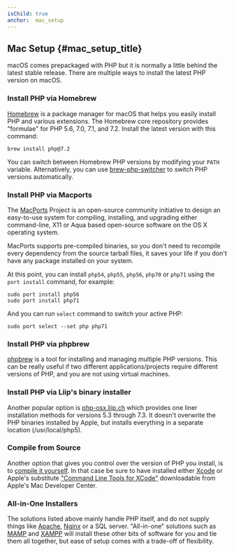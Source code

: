 ```yaml
---
isChild: true
anchor:  mac_setup
---
```


## Mac Setup {#mac_setup_title}

macOS comes prepackaged with PHP but it is normally a little behind the latest stable release. There are multiple ways to install the latest PHP version on macOS.

### Install PHP via Homebrew

[Homebrew] is a package manager for macOS that helps you easily install PHP and various extensions. The Homebrew core repository provides "formulae" for PHP 5.6, 7.0, 7.1, and 7.2. Install the latest version with this command:

```
brew install php@7.2
```

You can switch between Homebrew PHP versions by modifying your `PATH` variable. Alternatively, you can use [brew-php-switcher][brew-php-switcher] to switch PHP versions automatically.

### Install PHP via Macports

The [MacPorts] Project is an open-source community initiative to design an
easy-to-use system for compiling, installing, and upgrading either
command-line, X11 or Aqua based open-source software on the OS X operating
system.

MacPorts supports pre-compiled binaries, so you don't need to recompile every
dependency from the source tarball files, it saves your life if you don't
have any package installed on your system.

At this point, you can install `php54`, `php55`, `php56`, `php70` or `php71` using the `port install` command, for example:

    sudo port install php56
    sudo port install php71

And you can run `select` command to switch your active PHP:

    sudo port select --set php php71

### Install PHP via phpbrew

[phpbrew] is a tool for installing and managing multiple PHP versions. This can be really useful if two different
applications/projects require different versions of PHP, and you are not using virtual machines.

### Install PHP via Liip's binary installer

Another popular option is [php-osx.liip.ch] which provides one liner installation methods for versions 5.3 through 7.3.
It doesn't overwrite the PHP binaries installed by Apple, but installs everything in a separate location (/usr/local/php5).

### Compile from Source

Another option that gives you control over the version of PHP you install, is to [compile it yourself][mac-compile].
In that case be sure to have installed either [Xcode][xcode-gcc-substitution] or Apple's substitute
["Command Line Tools for XCode"] downloadable from Apple's Mac Developer Center.

### All-in-One Installers

The solutions listed above mainly handle PHP itself, and do not supply things like [Apache][apache], [Nginx][nginx] or a SQL server.
"All-in-one" solutions such as [MAMP][mamp-downloads] and [XAMPP][xampp] will install these other bits of software for
you and tie them all together, but ease of setup comes with a trade-off of flexibility.

[Homebrew]: https://brew.sh/
[Homebrew PHP]: https://github.com/Homebrew/homebrew-php#installation
[MacPorts]: https://www.macports.org/install.php
[phpbrew]: https://github.com/phpbrew/phpbrew
[php-osx.liip.ch]: https://php-osx.liip.ch/
[mac-compile]: https://secure.php.net/install.macosx.compile
[xcode-gcc-substitution]: https://github.com/kennethreitz/osx-gcc-installer
["Command Line Tools for XCode"]: https://developer.apple.com/downloads
[apache]: https://httpd.apache.org/
[nginx]: https://www.nginx.com/
[mamp-downloads]: https://www.mamp.info/en/downloads/
[xampp]: https://www.apachefriends.org/index.html
[brew-php-switcher]: https://github.com/philcook/brew-php-switcher
